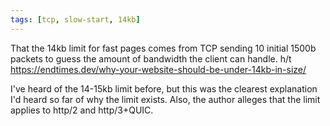 ```yaml
---
tags: [tcp, slow-start, 14kb]
---
```


That the 14kb limit for fast pages comes from TCP sending 10 initial 1500b packets to guess the amount of bandwidth the client can handle.
h/t https://endtimes.dev/why-your-website-should-be-under-14kb-in-size/

I've heard of the 14-15kb limit before, but this was the clearest explanation I'd heard so far of why the limit exists.
Also, the author alleges that the limit applies to http/2 and http/3+QUIC.
